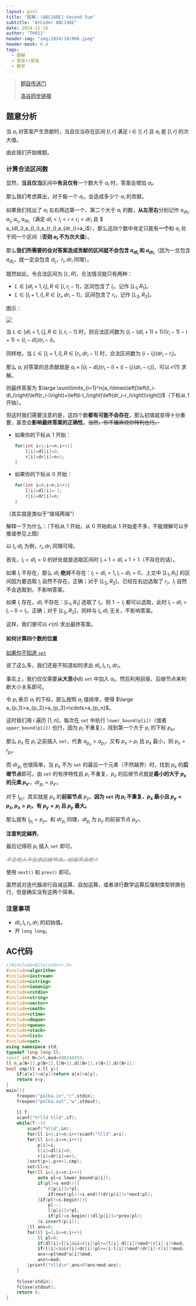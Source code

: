 ```yaml
---
layout: post
title: "题解：[ABC140E] Second Sum"
subtitle: "AtCoder ABC140E"
date: 2024-11-16
author: "TH911"
header-img: "img/2024/10/006.jpeg"
header-mask: 0.4
tags:
  - 题解
  - 普及+/提高
  - 数学
---
```


> [题目传送门](https://www.luogu.com.cn/problem/AT_abc140_e)
>
> [洛谷同步链接](https://www.luogu.com.cn/article/norj2pzr)

## 题意分析

当 $a_i$ 对答案产生贡献时，当且仅当存在区间 $[l,r]$ 满足 $i\in[l,r]$ 且 $a_i$ 是 $[l,r]$ 的次大值。

由此我们开始做题。

### 计算合法区间数

显然，**当且仅当**区间中**有且仅有**一个数大于 $a_i$ 时，答案会增加 $a_i$。

那么我们考虑算出，对于每一个 $a_i$，会造成多少个 $a_i$ 的贡献。

如果我们找出了 $a_i$ 左右两边第一个、第二个大于 $a_i$ 的数，**从左至右**分别记作 $a_{dl_i},a_{l_i},a_{r_i},a_{dr_i}$（满足 $dl_i<l_i<i<r_i<dr_i$ 且 $ a_{dl_i},a_{l_i},a_{r_i},a_{dr_i}>a_i$），那么这四个数中肯定只能有**一个**和 $a_i$ 处于同一个区间（**否则 $a_i$ 不为次大值**）。

那么**我们所需要的会对答案造成贡献的区间就不会包含 $a_{dl_i}$ 和 $a_{dr_i}$**（因为一旦包含 $a_{dl_i}$，就一定会包含 $d_{l_i}$，$r_i,dr_i$ 同理）。

既然如此，令合法区间为 $[L,R]$，合法情况就只有两种：

* $L\in[dl_i+1,l_i],R\in[i,r_i-1]$，区间包含了 $l_i$，记作 $[L_1,R_1]$。
* $L\in[l_i+1,i],R\in[r_i,dr_i-1]$，区间包含了 $r_i$，记作 $[L_2,R_2]$。

图示：

![](https://cdn.luogu.com.cn/upload/image_hosting/ktoi611a.png)

当 $L\in[dl_i+1,l_i],R\in[i,r_i-1]$ 时，则合法区间数为 $\left(l_i-\left(dl_i+1\right)+1\right)\left(\left(r_i-1\right)-i+1\right)=(l_i-dl_i)(r_i-i)$。

同样地，当 $L\in[l_i+1,i],R\in[r_i,dr_i-1]$ 时，合法区间数为 $\left(i-l_i\right)\left(dr_i-r_i\right)$。

那么 $a_i$ 对答案的总贡献就是 $a_i\times\left[\left(l_i-dl_i\right)\left(r_i-i\right)+\left(i-l_i\right)\left(dr_i-r_i\right)\right]$，可以 $\mathcal O\left(1\right)$ 求解。

则最终答案为 $\large \sum\limits_{i=1}^n{a_i\times\left[\left(l_i-dl_i\right)\left(r_i-i\right)+\left(i-l_i\right)\left(dr_i-r_i\right)\right]}$（下标从 $1$ 开始）。

但这时我们需要注意的是，这四个数**都有可能不会存在**，那么初值就变得十分重要，甚至会**影响最终答案的正确性**。~~当然，你不嫌麻烦你特判也行。~~

* 如果你的下标从 $1$ 开始：

  ```cpp
  for(int i=1;i<=n;i++){
      l[i]=dl[i]=0;
      r[i]=dr[i]=n+1;
  }
  ```

* 如果你的下标从 $0$ 开始：

  ```cpp
  for(int i=0;i<n;i++){
      l[i]=dl[i]=-1;
      r[i]=dr[i]=n;
  }
  ```

（其实就是类似于“值域两端”）

解释一下为什么：（下标从 $1$ 开始，从 $0$ 开始和从 $1$ 开始差不多，不能理解可以手推或参见上图）

以 $l_i,dl_i$ 为例，$r_i,dr_i$ 同理可得。

首先，$l_i=dl_i=0$ 的好处就是选取区间时 $l_i+1=dl_i+1=1$（不存在的话）。

如果 $l_i$ 不存在，那么 $dl_i$ **绝对**不存在：$l_i=dl_i=1,l_i-dl_i=0$，上文中 $[L_1,R_1]$ 的区间因为要选取 $l_i$ 自然不存在，正确；对于 $[L_2,R_2]$，已经在右边选取了 $r_i$，$l_i$ 自然不会选取到，不影响答案。

如果 $l_i$ 存在，$dl_i$ 不存在：$[L_1,R_1]$ 选取了 $l_i$，则 $1\sim l_i$ 都可以选取，此时 $l_i-dl_i=l_i-0=l_i$，正确；对于 $[L_2,R_2]$，同样与 $l_i,dl_i$ 无关，不影响答案。

这样，我们便可以 $\mathcal O\left(n\right)$ 求出最终答案。

#### 如何计算四个数的位置

[如果你不知道 `set`](https://oi-wiki.org/lang/csl/associative-container/#set)

说了这么多，我们还是不知道如何求出 $dl_i,l_i,r_i,dr_i$。

事实上，我们仅仅需要**从大至小**向 `set` 中加入 $a_i$，然后利用前驱、后继节点来判断大小关系即可。

令 $p_i$ 表示 $a_i$ 的下标，那么按照 $a_i$ 值排序，使得 $\large a_{p_1}>a_{p_2}>a_{p_3}>\cdots>a_{p_n}$。

这时我们用 $i$ 遍历 $[1,n]$，每次在 `set` 中执行 `lower_bound(p[i])`（或者 `upper_bound(p[i])` 也行，因为 $p_i$ 不重复），找到第一个大于 $p_i$ 的下标 $p_x$。

那么 $p_x$ 在 $p_i$ 之前插入 `set`，代表 $a_{p_x}>a_{p_i}$，又有 $p_x>p_i$ 且 $p_x$ 最小，则 $p_x=r_{p_i}$。

而 $dr_{p_i}$ 也很简单，当 $p_x$ 不为 `set` 的最后一个元素（不然越界）时，找到 $p_x$ 的**后继节点**即可。由 `set` 的有序特性且 $p_i$ 不重复，$p_x$ 的后继节点就是**最小的大于 $p_x$ 的元素 $p_{x'}$**，$dr_{p_i}=p_{x'}$。

对于 $l_{p_i}$，其实就是 $p_{x}$ 的**前驱节点** $p_y$。**因为 `set` 内 $p_i$ 不重复、$p_x$ 最小且 $p_y<p_x,p_x>p_i$，有 $p_y<p_i$ 且 $p_y$ 最大。**

那么就有 $l_{p_i}=p_y$。和 $dr_{p_i}$ 同理，$dl_{p_i}$ 为 $p_y$ 的前驱节点 $p_{y'}$。

**注意判定越界**。

最后记得将 $p_i$ 插入 `set` 即可。

<p style="color: grey;"><i><s>不会有人不会求后继节点、前驱节点吧？</s></i></p>

使用 `next()` 和 `prev()` 即可。

虽然说对迭代器进行自减运算、自加运算，或者进行数学运算后强制类型转换也行，但是确实没有这两个简单。

### 注意事项

* $dl_i,l_i,r_i,dr_i$ 的初始值。
* 开 `long long`。

## AC代码

```cpp
//#include<bits/stdc++.h>
#include<algorithm> 
#include<iostream>
#include<cstring>
#include<iomanip>
#include<cstdio>
#include<string>
#include<vector>
#include<cmath>
#include<ctime>
#include<deque>
#include<queue>
#include<stack>
#include<list>
#include<set> 
using namespace std;
typedef long long ll;
const int N=2e5,mod=998244353;
ll n,a[N+1],p[N+1],l[N+1],dl[N+1],r[N+1],dr[N+1];
bool cmp(ll x,ll y){
	if(a[x]!=a[y])return a[x]>a[y];
	return x<y;
}
main(){
	freopen("polka.in","r",stdin);
	freopen("polka.out","w",stdout);
	
	ll T;
	scanf("%*lld %lld",&T);
	while(T--){
		scanf("%lld",&n);
		for(ll i=1;i<=n;i++)scanf("%lld",a+i);
		for(ll i=1;i<=n;i++){
			p[i]=i;
			l[i]=dl[i]=0;
			r[i]=dr[i]=n+1;
		}sort(p+1,p+n+1,cmp);
		set<ll>s;
		for(ll i=1;i<=n;i++){
			auto pl=s.lower_bound(p[i]);
			if(pl!=s.end()){
				r[p[i]]=*pl;
				if(next(pl)!=s.end())dr[p[i]]=*next(pl);
			}if(pl!=s.begin()){
				pl--;
				l[p[i]]=*pl;
				if(pl!=s.begin())dl[p[i]]=*prev(pl);
			}s.insert(p[i]);
		}ll ans=0;
		for(ll i=1;i<=n;i++){
			ll pl=0;
			if(dl[i]<l[i]&&i<r[i])pl+=(l[i]-dl[i])%mod*(r[i]-i)%mod;
			if(l[i]<i&&r[i]<dr[i])pl+=(i-l[i])%mod*(dr[i]-r[i])%mod;
			ans+=pl%mod*a[i]%mod;
			ans%=mod;
		}printf("%lld\n",ans<0?ans+mod:ans);
	}
	
	fclose(stdin);
	fclose(stdout);
	return 0;
}
```